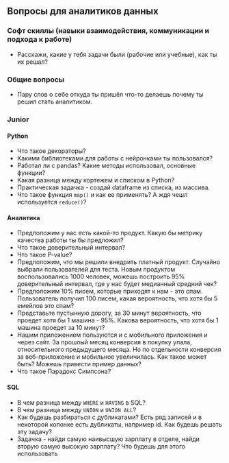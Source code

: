 ## Вопросы для аналитиков данных

### Софт скиллы (навыки взаимодействия, коммуникации и подхода к работе)

* Расскажи, какие у тебя задачи были (рабочие или учебные), как ты их решал?

### Общие вопросы

* Пару слов о себе откуда ты пришёл что-то делаешь почему ты решил стать аналитиком.

### Junior

#### Python

* Что такое декораторы?
* Какими библиотеками для работы с нейронками ты пользовался?
* Работал ли с pandas? Какие методы использовал, основные функции?
* Какая разница между кортежем и списком в Python?
* Практическая задачка - создай dataframe из списка, из массива.
* Что такое функция `map()` и как ее применять? А ждя чешл используется `reduce()`?

#### Аналитика

* Предположим у нас есть какой-то продукт. Какую бы метрику качества работы ты бы предложил?
* Что такое доверительный интервал?
* Что такое P-value?
* Предположим, что мы решили внедрить платный продукт. Случайно выбрали пользователей для теста. Новым продуктом воспользовались 1000 человек, можешь построить 95% доверительный интервал, где у нас будет медианный средний чек?
* Предположим 10% писем, которые приходят к нам - это спам. Пользователь получил 100 писем, какая вероятность, что хотя бы 5 емейлов это спам?
* Представьте пустынную дорогу, за 30 минут вероятность, что проедет хотя бы 1 машина - 95%. Какова вероятность, что хотя бы 1 машина проедет за 10 минут?
* Нашим приложением пользуются и с мобильного приложения и через сайт. За прошлый месяц конверсия в покупку упала, относительного предыдущего месяца. Но по отдельности конверсия за веб-приложение и мобильное увеличилась. Как такое может быть? Можешь привести пример данных?
* Что такое Парадокс Симпсона?

#### SQL

* В чем разница между `WHERE` и `HAVING` в SQL?
* В чем разница между `UNION` и `UNION ALL`?
* Как будешь разбираться с дубликатами? Есть ряд записей и в некоторой колонке есть дубликаты, например id. Как будешь решать эту задачу?
* Задачка - найди самую наивысшую зарплату в отделе, найди вторую самую высокую зарплату? Что будешь для этого использовать
